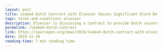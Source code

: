 ```yaml
---
layout: post
title: Leaked Dutch Contract with Elsevier Raises Significant Alarm Bells
tags: terms-and-conditions elsevier
description: Elsevier is discussing a contract to provide Dutch universities with access to its journals at no extra cost. Institutions and consortia should pause to consider and robustly debate all the ramifications of these decisions, before pursuing what may prove apparent and short-lived benefits.
permalink: /leaked-dutch-contract
link: https://sparcopen.org/news/2019/leaked-dutch-contract-with-elsevier-raises-significant-alarm-bells/
date: 2019-12-10
reading-time: 7 min reading time
---
```

